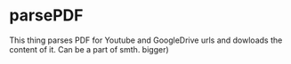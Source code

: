 # parsePDF
This thing parses PDF for Youtube and GoogleDrive urls and dowloads the content of it.
Can be a part of smth. bigger)
